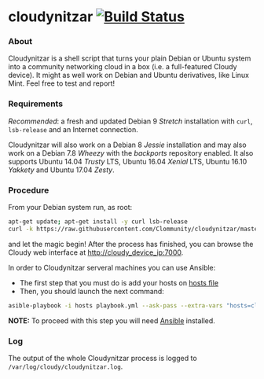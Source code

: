 # cloudynitzar [![Build Status](https://travis-ci.org/Clommunity/cloudynitzar.svg?branch=master)](https://travis-ci.org/Clommunity/cloudynitzar)

### About
Cloudynitzar is a shell script that turns your plain Debian or Ubuntu system into a community networking cloud in a box (i.e. a full-featured Cloudy device). It might as well work on Debian and Ubuntu derivatives, like Linux Mint. Feel free to test and report!

### Requirements
*Recommended*: a fresh and updated Debian 9 *Stretch* installation with `curl`, `lsb-release` and an Internet connection.

Cloudynitzar will also work on a Debian 8 *Jessie* installation and may also work on a Debian 7.8 *Wheezy* with the *backports* repository enabled. It also supports Ubuntu 14.04 *Trusty* LTS, Ubuntu 16.04 *Xenial* LTS, Ubuntu 16.10 *Yakkety* and Ubuntu 17.04 *Zesty*.

### Procedure
From your Debian system run, as root:

```sh
apt-get update; apt-get install -y curl lsb-release
curl -k https://raw.githubusercontent.com/Clommunity/cloudynitzar/master/cloudynitzar.sh | bash -
```

and let the magic begin! After the process has finished, you can browse the Cloudy web interface at [http://cloudy_device_ip:7000](http://cloudy_device_ip:7000).

In order to Cloudynitzar  serveral machines you can use Ansible:

- The first step that you must do is add your hosts on [hosts file](./hosts)
- Then, you should launch the next command:

```sh
asible-playbook -i hosts playbook.yml --ask-pass --extra-vars "hosts=cloudy user=your_user_name"
```

**NOTE:** To proceed with this step you will need [Ansible](https://docs.ansible.com/ansible/latest/installation_guide/intro_installation.html) installed.

### Log
The output of the whole Cloudynitzar process is logged to `/var/log/cloudy/cloudynitzar.log`.

